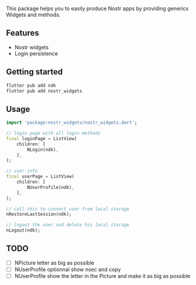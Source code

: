 This package helps you to easily produce Nostr apps by providing generics Widgets and methods.

## Features

- Nostr widgets
- Login persistence

## Getting started

```bash
flutter pub add ndk
flutter pub add nostr_widgets
```

## Usage

```dart
import 'package:nostr_widgets/nostr_widgets.dart';

// login page with all login methods
final loginPage = ListView(
    children: [
        NLogin(ndk),
    ],
);

// user info
final userPage = ListView(
    children: [
        NUserProfile(ndk),
    ],
);

// call this to connect user from local storage
nRestoreLastSession(ndk);

// logout the user and delete his local storage
nLogout(ndk);
```

## TODO

- [ ] NPicture letter as big as possible
- [ ] NUserProfile optionnal show nsec and copy
- [ ] NUserProfile show the letter in the Picture and make it as big as possible
